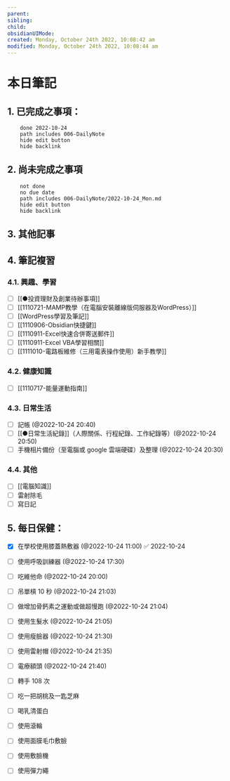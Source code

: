 ```yaml
---
parent: 
sibling: 
child: 
obsidianUIMode: 
created: Monday, October 24th 2022, 10:08:42 am
modified: Monday, October 24th 2022, 10:08:44 am
---
```


# 本日筆記


## 1. 已完成之事項：
```tasks
	done 2022-10-24
	path includes 006-DailyNote
	hide edit button 
	hide backlink
```

## 2. 尚未完成之事項
```tasks
	not done
	no due date
	path includes 006-DailyNote/2022-10-24_Mon.md
	hide edit button 
	hide backlink
```

## 3. 其他記事

## 4. 筆記複習
### 4.1. 興趣、學習
- [ ] [[●投資理財及創業待辦事項]]
- [ ] [[1110721-MAMP教學（在電腦安裝離線版伺服器及WordPress）]]
- [ ] [[WordPress學習及筆記]]
- [ ] [[1110906-Obsidian快捷鍵]]
- [ ] [[1110911-Excel快速合併寄送郵件]]
- [ ] [[1110911-Excel VBA學習相關]]
- [ ] [[1111010-電路板維修（三用電表操作使用）新手教學]]

### 4.2. 健康知識
- [ ] [[1110717-能量運動指南]]

### 4.3. 日常生活
- [ ] 記帳 (@2022-10-24 20:40)
- [ ] [[●日常生活紀錄]]（人際關係、行程紀錄、工作紀錄等）(@2022-10-24 20:50)
- [ ] 手機相片備份（至電腦或 google 雲端硬碟）及整理 (@2022-10-24 20:30)

### 4.4. 其他
- [ ] [[電腦知識]]
- [ ] 雷射除毛
- [ ] 寫日記

## 5. 每日保健：
- [x] 在學校使用膝蓋熱敷器 (@2022-10-24 11:00) ✅ 2022-10-24
- [ ] 使用呼吸訓練器 (@2022-10-24 17:30)
- [ ] 吃維他命 (@2022-10-24 20:00)
- [ ] 吊單槓 10 秒 (@2022-10-24 21:03)
- [ ] 做增加骨鈣素之運動或做超慢跑 (@2022-10-24 21:04)
- [ ] 使用生髮水 (@2022-10-24 21:05)
- [ ] 使用瘦臉器 (@2022-10-24 21:30)
- [ ] 使用雷射帽 (@2022-10-24 21:35)
- [ ] 電療額頭 (@2022-10-24 21:40)
- [ ] 轉手 108 次
- [ ] 吃一把胡桃及一匙芝麻
- [ ] 喝乳清蛋白
- [ ] 使用滾輪
- [ ] 使用面膜毛巾敷臉
- [ ] 使用敷臉機
- [ ] 使用彈力繩


